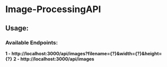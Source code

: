 # Image-ProcessingAPI

## Usage:

### Available Endpoints: 
**1 - http://<span></span>localhost:3000/api/images?filename={?}&width={?}&height={?}**
**2 - http://<span>localhost:3000/api/images**

